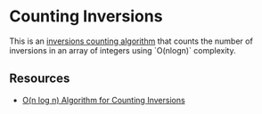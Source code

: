 # Counting Inversions
This is an [inversions counting algorithm](https://en.wikipedia.org/wiki/Inversion_(discrete_mathematics)) that counts the number of inversions in an array of integers using `O(nlogn)` complexity.

## Resources
* [O(n log n) Algorithm for Counting Inversions](https://www.coursera.org/lecture/algorithms-divide-conquer/o-n-log-n-algorithm-for-counting-inversions-i-GFmmJ)
